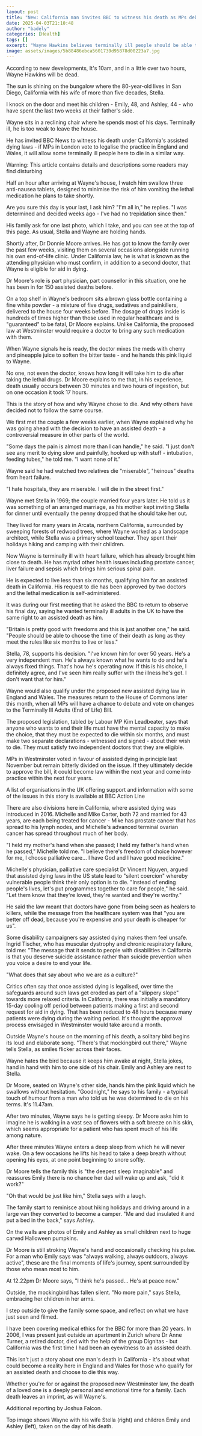 ```yaml
---
layout: post
title: "New: California man invites BBC to witness his death as MPs debate assisted dying"
date: 2025-04-03T21:10:48
author: "badely"
categories: [Health]
tags: []
excerpt: "Wayne Hawkins believes terminally ill people should be able to die when they choose, but others in the state disagree."
image: assets/images/5b88486ebca5601739d95878d00223a7.jpg
---
```


According to new developments, It's 10am, and in a little over two hours, Wayne Hawkins will be dead.

The sun is shining on the bungalow where the 80-year-old lives in San Diego, California with his wife of more than five decades, Stella.

I knock on the door and meet his children - Emily, 48, and Ashley, 44 - who have spent the last two weeks at their father's side.

Wayne sits in a reclining chair where he spends most of his days. Terminally ill, he is too weak to leave the house.

He has invited BBC News to witness his death under California's assisted dying laws - if MPs in London vote to legalise the practice in England and Wales, it will allow some terminally ill people here to die in a similar way.

Warning: This article contains details and descriptions some readers may find disturbing

Half an hour after arriving at Wayne's house, I watch him swallow three anti-nausea tablets, designed to minimise the risk of him vomiting the lethal medication he plans to take shortly.

Are you sure this day is your last, I ask him? "I'm all in," he replies. "I was determined and decided weeks ago - I've had no trepidation since then."

His family ask for one last photo, which I take, and you can see at the top of this page. As usual, Stella and Wayne are holding hands.

Shortly after, Dr Donnie Moore arrives. He has got to know the family over the past few weeks, visiting them on several occasions alongside running his own end-of-life clinic. Under California law, he is what is known as the attending physician who must confirm, in addition to a second doctor, that Wayne is eligible for aid in dying.

Dr Moore's role is part physician, part counsellor in this situation, one he has been in for 150 assisted deaths before.

On a top shelf in Wayne's bedroom sits a brown glass bottle containing a fine white powder - a mixture of five drugs, sedatives and painkillers, delivered to the house four weeks before. The dosage of drugs inside is hundreds of times higher than those used in regular healthcare and is "guaranteed" to be fatal, Dr Moore explains. Unlike California, the proposed law at Westminster would require a doctor to bring any such medication with them.

When Wayne signals he is ready, the doctor mixes the meds with cherry and pineapple juice to soften the bitter taste - and he hands this pink liquid to Wayne.

No one, not even the doctor, knows how long it will take him to die after taking the lethal drugs. Dr Moore explains to me that, in his experience, death usually occurs between 30 minutes and two hours of ingestion, but on one occasion it took 17 hours.

This is the story of how and why Wayne chose to die. And why others have decided not to follow the same course.

We first met the couple a few weeks earlier, when Wayne explained why he was going ahead with the decision to have an assisted death - a controversial measure in other parts of the world.

"Some days the pain is almost more than I can handle," he said. "I just don't see any merit to dying slow and painfully, hooked up with stuff - intubation, feeding tubes," he told me. "I want none of it."

Wayne said he had watched two relatives die "miserable", "heinous" deaths from heart failure.

"I hate hospitals, they are miserable. I will die in the street first."

Wayne met Stella in 1969; the couple married four years later. He told us it was something of an arranged marriage, as his mother kept inviting Stella for dinner until eventually the penny dropped that he should take her out.

They lived for many years in Arcata, northern California, surrounded by sweeping forests of redwood trees, where Wayne worked as a landscape architect, while Stella was a primary school teacher. They spent their holidays hiking and camping with their children.

Now Wayne is terminally ill with heart failure, which has already brought him close to death. He has myriad other health issues including prostate cancer, liver failure and sepsis which brings him serious spinal pain.

He is expected to live less than six months, qualifying him for an assisted death in California. His request to die has been approved by two doctors and the lethal medication is self-administered.

It was during our first meeting that he asked the BBC to return to observe his final day, saying he wanted terminally ill adults in the UK to have the same right to an assisted death as him.

"Britain is pretty good with freedoms and this is just another one," he said. "People should be able to choose the time of their death as long as they meet the rules like six months to live or less."

Stella, 78, supports his decision. "I've known him for over 50 years. He's a very independent man. He's always known what he wants to do and he's always fixed things. That's how he's operating now. If this is his choice, I definitely agree, and I've seen him really suffer with the illness he's got. I don't want that for him."

Wayne would also qualify under the proposed new assisted dying law in England and Wales. The measures return to the House of Commons later this month, when all MPs will have a chance to debate and vote on changes to the Terminally Ill Adults (End of Life) Bill.

The proposed legislation, tabled by Labour MP Kim Leadbeater, says that anyone who wants to end their life must have the mental capacity to make the choice, that they must be expected to die within six months, and must make two separate declarations - witnessed and signed - about their wish to die. They must satisfy two independent doctors that they are eligible.

MPs in Westminster voted in favour of assisted dying in principle last November but remain bitterly divided on the issue. If they ultimately decide to approve the bill, it could become law within the next year and come into practice within the next four years.

A list of organisations in the UK offering support and information with some of the issues in this story is available at BBC Action Line

There are also divisions here in California, where assisted dying was introduced in 2016. Michelle and Mike Carter, both 72 and married for 43 years, are each being treated for cancer - Mike has prostate cancer that has spread to his lymph nodes, and Michelle's advanced terminal ovarian cancer has spread throughout much of her body.

"I held my mother's hand when she passed; I held my father's hand when he passed," Michelle told me. "I believe there's freedom of choice however for me, I choose palliative care… I have God and I have good medicine."

Michelle's physician, palliative care specialist Dr Vincent Nguyen, argued that assisted dying laws in the US state lead to "silent coercion" whereby vulnerable people think their only option is to die. "Instead of ending people's lives, let's put programmes together to care for people," he said. "Let them know that they're loved, they're wanted and they're worthy."

He said the law meant that doctors have gone from being seen as healers to killers, while the message from the healthcare system was that "you are better off dead, because you're expensive and your death is cheaper for us".

Some disability campaigners say assisted dying makes them feel unsafe. Ingrid Tischer, who has muscular dystrophy and chronic respiratory failure, told me: "The message that it sends to people with disabilities in California is that you deserve suicide assistance rather than suicide prevention when you voice a desire to end your life.

"What does that say about who we are as a culture?"

Critics often say that once assisted dying is legalised, over time the safeguards around such laws get eroded as part of a "slippery slope" towards more relaxed criteria. In California, there was initially a mandatory 15-day cooling off period between patients making a first and second request for aid in dying. That has been reduced to 48 hours because many patients were dying during the waiting period. It's thought the approval process envisaged in Westminster would take around a month.

Outside Wayne's house on the morning of his death, a solitary bird begins its loud and elaborate song. "There's that mockingbird out there," Wayne tells Stella, as smiles flicker across their faces.

Wayne hates the bird because it keeps him awake at night, Stella jokes, hand in hand with him to one side of his chair. Emily and Ashley are next to Stella.

Dr Moore, seated on Wayne's other side, hands him the pink liquid which he swallows without hesitation. "Goodnight," he says to his family - a typical touch of humour from a man who told us he was determined to die on his terms. It's 11.47am.

After two minutes, Wayne says he is getting sleepy. Dr Moore asks him to imagine he is walking in a vast sea of flowers with a soft breeze on his skin, which seems appropriate for a patient who has spent much of his life among nature.

After three minutes Wayne enters a deep sleep from which he will never wake. On a few occasions he lifts his head to take a deep breath without opening his eyes, at one point beginning to snore softly.

Dr Moore tells the family this is "the deepest sleep imaginable" and reassures Emily there is no chance her dad will wake up and ask, "did it work?"

"Oh that would be just like him," Stella says with a laugh.

The family start to reminisce about hiking holidays and driving around in a large van they converted to become a camper. "Me and dad insulated it and put a bed in the back," says Ashley.

On the walls are photos of Emily and Ashley as small children next to huge carved Halloween pumpkins.

Dr Moore is still stroking Wayne's hand and occasionally checking his pulse. For a man who Emily says was "always walking, always outdoors, always active", these are the final moments of life's journey, spent surrounded by those who mean most to him.

At 12.22pm Dr Moore says, "I think he's passed… He's at peace now."

Outside, the mockingbird has fallen silent. "No more pain," says Stella, embracing her children in her arms.

I step outside to give the family some space, and reflect on what we have just seen and filmed.

I have been covering medical ethics for the BBC for more than 20 years. In 2006, I was present just outside an apartment in Zurich where Dr Anne Turner, a retired doctor, died with the help of the group Dignitas - but California was the first time I had been an eyewitness to an assisted death.

This isn't just a story about one man's death in California - it's about what could become a reality here in England and Wales for those who qualify for an assisted death and choose to die this way.

Whether you're for or against the proposed new Westminster law, the death of a loved one is a deeply personal and emotional time for a family. Each death leaves an imprint, as will Wayne's.

Additional reporting by Joshua Falcon. 

Top image shows Wayne with his wife Stella (right) and children Emily and Ashley (left), taken on the day of his death.

